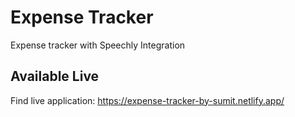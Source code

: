 # Expense Tracker 

Expense tracker with Speechly Integration

## Available Live

Find live application: <https://expense-tracker-by-sumit.netlify.app/>
